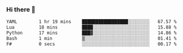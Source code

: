 ### Hi there 👋

<!--
**gustavkrist/gustavkrist** is a ✨ _special_ ✨ repository because its `README.md` (this file) appears on your GitHub profile.

Here are some ideas to get you started:

- 🔭 I’m currently working on ...
- 🌱 I’m currently learning ...
- 👯 I’m looking to collaborate on ...
- 🤔 I’m looking for help with ...
- 💬 Ask me about ...
- 📫 How to reach me: ...
- 😄 Pronouns: ...
- ⚡ Fun fact: ...
-->

<!--START_SECTION:waka-->

```txt
YAML        1 hr 19 mins    █████████████████░░░░░░░░   67.57 %
Lua         18 mins         ████░░░░░░░░░░░░░░░░░░░░░   15.88 %
Python      17 mins         ███▓░░░░░░░░░░░░░░░░░░░░░   14.86 %
Bash        1 min           ▒░░░░░░░░░░░░░░░░░░░░░░░░   01.41 %
F#          0 secs          ░░░░░░░░░░░░░░░░░░░░░░░░░   00.17 %
```

<!--END_SECTION:waka-->
